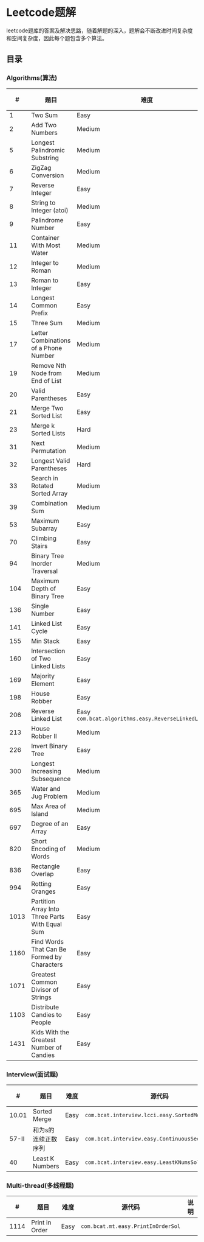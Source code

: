 # Leetcode题解

leetcode题库的答案及解决思路，随着解题的深入，题解会不断改进时间复杂度和空间复杂度，因此每个题包含多个算法。

## 目录

### Algorithms(算法)

|   #   |      题目     |  难度 |     源代码       |     说明     |  
|-------|---------------|------|-----------------|--------------|
|1  | Two Sum | Easy | ```com.bcat.algorithms.easy.TwoSumSol``` |  |
|2  | Add Two Numbers | Medium | ```com.bcat.algorithms.medium.AddTwoNumbersSol```|  |
|5  | Longest Palindromic Substring | Medium | ```com.bcat.algorithms.medium.LongestPalindromSol```|  |  
|6  | ZigZag Conversion | Medium | ```com.bcat.algorithms.medium.ZigZagConversionSol```|  |
|7  | Reverse Integer   | Easy |```com.bcat.algorithms.easy.ReverseIntegerSol```|  |  
|8  |String to Integer (atoi) | Medium | ```com.bcat.algorithms.medium.StringToIntegerSol```|  |  
|9  | Palindrome Number | Easy | ```com.bcat.algorithms.easy.PalindromNumberSol```|  |  
|11 | Container With Most Water | Medium | ```com.bcat.algorithms.medium.ContainerWithMostWaterSol``` |  |
|12 | Integer to Roman | Medium | ```com.bcat.algorithms.medium.Int2RomanSol```|  |
|13 | Roman to Integer | Easy | ```com.bcat.algorithms.easy.Roman2IntSol``` |  |
|14 | Longest Common Prefix | Easy | ```com.bcat.algorithms.easy.LongestCommonPrefixSol``` |  |  
|15 | Three Sum | Medium | ```com.bcat.algorithms.medium.ThreeSumSol``` |  |
|17 | Letter Combinations of a Phone Number | Medium | ```com.bcat.algorithms.medium.LetterCombinationsOfaPhoneNumberSol``` |  |
|19 | Remove Nth Node from End of List | Medium | ```com.bcat.algorithms.medium.RmNthNodeFromEndOfListSol``` |  |  
|20 | Valid Parentheses | Easy | ```com.bcat.algorithms.easy.ValidParenthesesSol``` |  |
|21 | Merge Two Sorted List | Easy | ```com.bcat.algorithms.easy.MergeTwoSortedListsSol``` |  |
|23 | Merge k Sorted Lists | Hard |   ```com.bcat.algorithms.hard.MergekSortedListsSol``` |  |  
|31 | Next Permutation | Medium | ```com.bcat.algorithms.medium.NextPermutationSol``` |  |
|32 | Longest Valid Parentheses | Hard | ```com.bcat.algorithms.hard.LongestValidParenthesesSol``` |  |  
|33 | Search in Rotated Sorted Array | Medium | ```com.bcat.algorithms.medium.SearchInRotatedSortedArraySol``` |  |
|39 | Combination Sum | Medium | ```com.bcat.algorithms.medium.CombinationSumSol``` |  |  
|53 | Maximum Subarray | Easy | ```com.bcat.algorithms.easy.MaximumSubarraySol``` |  |  
|70 | Climbing Stairs | Easy | ```com.bcat.algorithms.easy.ClimbingStairsSol``` |  |  
|94 | Binary Tree Inorder Traversal | Medium | ```com.bcat.algorithms.medium.BinaryTreeInorderTraversalSol``` |  |
|104 | Maximum Depth of Binary Tree | Easy | ```com.bcat.algorithms.easy.MaximumDepthOfBinaryTreeSol``` |  |  
|136 | Single Number | Easy | ```com.bcat.algorithms.easy.SingleNumberSol``` |  |  
|141 | Linked List Cycle | Easy | ```com.bcat.algorithms.easy.LinkedListCycleSol``` |  |  
|155 | Min Stack | Easy | ```com.bcat.algorithms.easy.MinStackSol``` |  |  
|160 | Intersection of Two Linked Lists | Easy | ```com.bcat.algorithms.easy.IntersectionOfTwoLinkedListsSol``` |  |  
|169 | Majority Element | Easy | ```com.bcat.algorithms.easy.MajorityElementSol``` |  |
|198 | House Robber | Easy | ```com.bcat.algorithms.easy.HouseRobberSol``` |  |   
|206 | Reverse Linked List | Easy ```com.bcat.algorithms.easy.ReverseLinkedListSol``` |  |  
|213 | House Robber II | Medium | ```com.bcat.algorithms.medium.CycleHouseRobberSol``` |  |   
|226 | Invert Binary Tree | Easy | ```com.bcat.algorithms.easy.InvertBinaryTreeSol``` |  |  
|300 | Longest Increasing Subsequence | Medium | ```com.bcat.algorithms.medium.LongestIncreasingSubsequenceSol``` |  |  
|365 | Water and Jug Problem | Medium | ```com.bcat.algorithms.medium.WaterAndJugProblemSol``` |  |  
|695 | Max Area of Island | Medium | ```com.bcat.algorithms.medium.MaxAreaOfIslandSol``` |  |  
|697 | Degree of an Array | Easy | ```com.bcat.algorithms.easy.DegreeOfAnArraySol``` |  |  
|820 | Short Encoding of Words | Medium | ```com.bcat.algorithms.medium.ShortEncodingOfWordsSol``` |  |  
|836 | Rectangle Overlap | Easy | ```com.bcat.algorithms.easy.RectangleOverlapSol``` |  |  
|994 | Rotting Oranges | Easy | ```com.bcat.algorithms.easy.RottingOrangesSol``` |  |
|1013 | Partition Array Into Three Parts With Equal Sum | Easy | ```com.bcat.algorithms.easy.PartitionArrayIntoThreePartsWithEqualSumSol``` |  |
|1160 | Find Words That Can Be Formed by Characters | Easy | ```com.bcat.algorithms.easy.FindWordsThatCanBeFormedByCharactersSol``` |  |  
|1071 | Greatest Common Divisor of Strings | Easy | ```com.bcat.algorithms.easy.GreatestCommonDivisorOfStringsSol``` |  |  
|1103 | Distribute Candies to People | Easy | ```com.bcat.algorithms.easy.DistributeCandies2PeopleSol``` |  |  
|1431 | Kids With the Greatest Number of Candies | Easy | ```com.bcat.algorithms.easy.KidsWithTheGreatestNumOfCandiesSol``` |  |  

### Interview(面试题)  

|   #   |      题目     |  难度 |     源代码       |     说明     |  
|-------|---------------|------|-----------------|--------------|
|10.01 | Sorted Merge | Easy | ```com.bcat.interview.lcci.easy.SortedMergeSol``` |  |
|57-II | 和为s的连续正数序列 | Easy | ```com.bcat.interview.easy.ContinuousSequenceSumSol``` |  |
|40    | Least K Numbers | Easy | ```com.bcat.interview.easy.LeastKNumsSol``` |  |  

### Multi-thread(多线程题)  

|   #   |      题目     |  难度 |     源代码       |     说明     |  
|-------|---------------|------|-----------------|--------------|  
| 1114 | Print in Order | Easy | ```com.bcat.mt.easy.PrintInOrderSol``` |  |  
